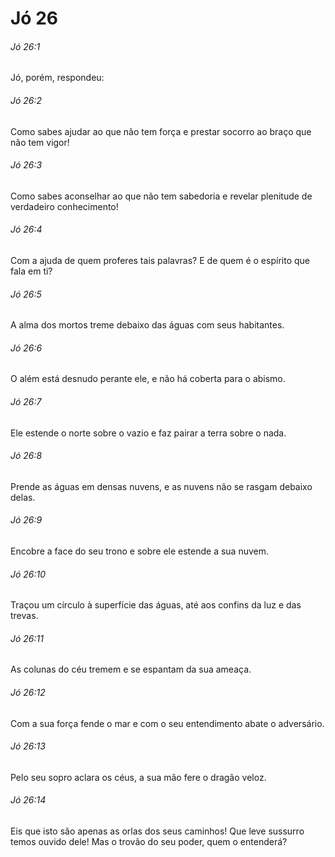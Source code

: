 # Jó 26

###### Jó 26:1

Jó, porém, respondeu:

###### Jó 26:2

Como sabes ajudar ao que não tem força e prestar socorro ao braço que não tem vigor!

###### Jó 26:3

Como sabes aconselhar ao que não tem sabedoria e revelar plenitude de verdadeiro conhecimento!

###### Jó 26:4

Com a ajuda de quem proferes tais palavras? E de quem é o espírito que fala em ti?

###### Jó 26:5

A alma dos mortos treme debaixo das águas com seus habitantes.

###### Jó 26:6

O além está desnudo perante ele, e não há coberta para o abismo.

###### Jó 26:7

Ele estende o norte sobre o vazio e faz pairar a terra sobre o nada.

###### Jó 26:8

Prende as águas em densas nuvens, e as nuvens não se rasgam debaixo delas.

###### Jó 26:9

Encobre a face do seu trono e sobre ele estende a sua nuvem.

###### Jó 26:10

Traçou um círculo à superfície das águas, até aos confins da luz e das trevas.

###### Jó 26:11

As colunas do céu tremem e se espantam da sua ameaça.

###### Jó 26:12

Com a sua força fende o mar e com o seu entendimento abate o adversário.

###### Jó 26:13

Pelo seu sopro aclara os céus, a sua mão fere o dragão veloz.

###### Jó 26:14

Eis que isto são apenas as orlas dos seus caminhos! Que leve sussurro temos ouvido dele! Mas o trovão do seu poder, quem o entenderá?

